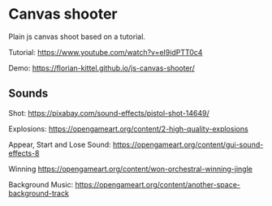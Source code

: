 # Canvas shooter
Plain js canvas shoot based on a tutorial.


Tutorial: https://www.youtube.com/watch?v=eI9idPTT0c4

Demo: https://florian-kittel.github.io/js-canvas-shooter/


## Sounds

Shot:
https://pixabay.com/sound-effects/pistol-shot-14649/

Explosions: 
https://opengameart.org/content/2-high-quality-explosions

Appear, Start and Lose Sound:
https://opengameart.org/content/gui-sound-effects-8

Winning
https://opengameart.org/content/won-orchestral-winning-jingle

Background Music:
https://opengameart.org/content/another-space-background-track